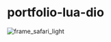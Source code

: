 # portfolio-lua-dio

![frame_safari_light](https://github.com/luanasa/portfolio-lua-dio/assets/38231334/1b46e6e5-6297-4dbf-9af8-0450f24c2c98)

